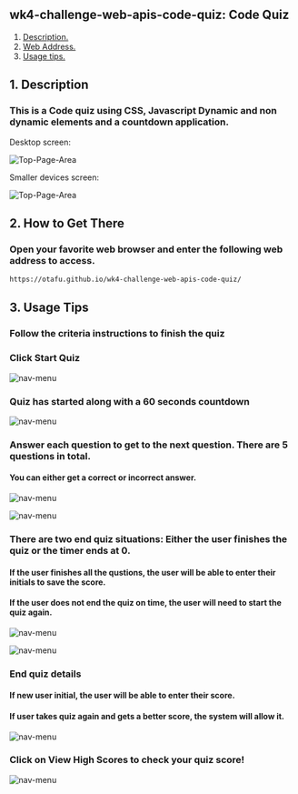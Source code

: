 ## wk4-challenge-web-apis-code-quiz: Code Quiz

1. [ Description. ](#desc)
2. [ Web Address. ](#web-address)
3. [ Usage tips. ](#usage)

<a name="desc"></a>
## 1. Description


### This is a Code quiz using CSS, Javascript Dynamic and non dynamic elements and a countdown application.

Desktop screen:

![Top-Page-Area](./assets/images/mainPage.PNG?raw=true "mainPage")

Smaller devices screen:

![Top-Page-Area](./assets/images/mainPage-smaller-devices.PNG?raw=true "mainPage-smaller-devices")

<a name="web-address"></a>
## 2. How to Get There

### Open your favorite web browser and enter the following web address to access.

```html
https://otafu.github.io/wk4-challenge-web-apis-code-quiz/
```
<a name="usage"></a>
## 3. Usage Tips


### Follow the criteria instructions to finish the quiz


### Click Start Quiz

![nav-menu](./assets/images/click-start-quiz.PNG?raw=true "quiz-button")

### Quiz has started along with a 60 seconds countdown

![nav-menu](./assets/images/quiz-started.PNG?raw=true "quiz-started")

### Answer each question to get to the next question. There are 5 questions in total.
#### You can either get a correct or incorrect answer.

![nav-menu](./assets/images/answer-correct.PNG?raw=true "incorrect-answer")

![nav-menu](./assets/images/answer-incorrect.PNG?raw=true "correct-answer")

### There are two end quiz situations: Either the user finishes the quiz or the timer ends at 0.
#### If the user finishes all the qustions, the user will be able to enter their initials to save the score.
#### If the user does not end the quiz on time, the user will need to start the quiz again.

![nav-menu](./assets/images/quiz-finished.PNG?raw=true "quiz-ended")

![nav-menu](./assets/images/timer-ended.PNG?raw=true "timer-ended")


### End quiz details
#### If new user initial, the user will be able to enter their score.
#### If user takes quiz again and gets a better score, the system will allow it.

![nav-menu](./assets/images/first-score-attempt.PNG?raw=true "first-score-attempt")


### Click on View High Scores to check your quiz score!

![nav-menu](./assets/images/view-high-scores-full-screen.PNG?raw=true "view-high-scores-full-screen")






